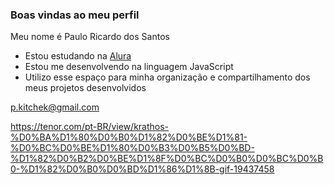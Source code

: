### Boas vindas ao meu perfil 

Meu nome é Paulo Ricardo dos Santos

- Estou estudando na [Alura](https://www.alura.com.br)
- Estou me desenvolvendo na linguagem JavaScript
- Utilizo esse espaço para minha organização e compartilhamento dos meus projetos desenvolvidos

p.kitchek@gmail.com

https://tenor.com/pt-BR/view/krathos-%D0%BA%D1%80%D0%B0%D1%82%D0%BE%D1%81-%D0%BC%D0%BE%D1%80%D0%B3%D0%B5%D0%BD-%D1%82%D0%B2%D0%BE%D1%8F%D0%BC%D0%B0%D0%BC%D0%B0-%D1%82%D0%B0%D0%BD%D1%86%D1%8B-gif-19437458
